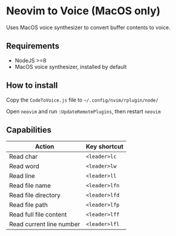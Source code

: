 # Neovim to Voice (MacOS only)

Uses MacOS voice synthesizer to convert buffer contents to voice.


## Requirements

- NodeJS >=8
- MacOS voice synthesizer, installed by default


## How to install

Copy the `CodeToVoice.js` file to `~/.config/nvim/rplugin/node/`

Open `neovim` and run `:UpdateRemotePlugins`, then restart `neovim`

## Capabilities

|Action   |Key shortcut   |
|---|---|
|Read char  |`<leader>lc`   |
|Read word   |`<leader>lw`   |
|Read line   |`<leader>ll`   |
|Read file name   |`<leader>lfn`   |
|Read file directory   |`<leader>lfd`   |
|Read file path   |`<leader>lfp`   |
|Read full file content   |`<leader>lff`   |
|Read current line number   |`<leader>lfl`   |

